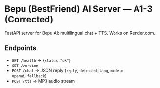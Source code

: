 # Bepu (BestFriend) AI Server — A1-3 (Corrected)

FastAPI server for Bepu AI: multilingual chat + TTS. Works on Render.com.

## Endpoints
- `GET /health` → `{status:"ok"}`
- `GET /version`
- `POST /chat` → JSON reply (`reply`, `detected_lang`, `mode` = `openai|fallback`)
- `POST /tts` → MP3 audio stream
